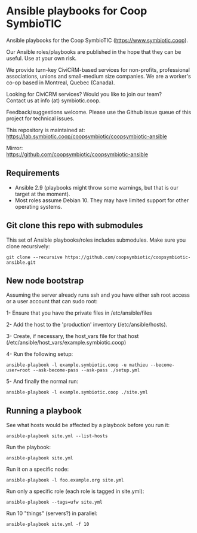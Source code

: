 Ansible playbooks for Coop SymbioTIC
====================================

Ansible playbooks for the Coop SymbioTIC (https://www.symbiotic.coop).

Our Ansible roles/playbooks are published in the hope that they can be useful.
Use at your own risk.

We provide turn-key CiviCRM-based services for non-profits, professional
associations, unions and small-medium size companies. We are a worker's
co-op based in Montreal, Quebec (Canada).

Looking for CiviCRM services? Would you like to join our team?  
Contact us at info (at) symbiotic.coop.

Feedback/suggestions welcome. Please use the Github issue queue of this project
for technical issues.

This repository is maintained at:  
https://lab.symbiotic.coop/coopsymbiotic/coopsymbiotic-ansible

Mirror:  
https://github.com/coopsymbiotic/coopsymbiotic-ansible

Requirements
------------

* Ansible 2.9 (playbooks might throw some warnings, but that is our target at the moment).
* Most roles assume Debian 10. They may have limited support for other operating systems.

Git clone this repo with submodules
-----------------------------------

This set of Ansible playbooks/roles includes submodules. Make sure you clone recursively:

```
git clone --recursive https://github.com/coopsymbiotic/coopsymbiotic-ansible.git
```

New node bootstrap
------------------

Assuming the server already runs ssh and you have either ssh root access or a
user account that can sudo root:

1- Ensure that you have the private files in /etc/ansible/files

2- Add the host to the 'production' inventory (/etc/ansible/hosts).

3- Create, if necessary, the host_vars file for that host (/etc/ansible/host_vars/example.symbiotic.coop)

4- Run the following setup:

```
ansible-playbook -l example.symbiotic.coop -u mathieu --become-user=root --ask-become-pass --ask-pass ./setup.yml
```

5- And finally the normal run:

```
ansible-playbook -l example.symbiotic.coop ./site.yml
```


Running a playbook
------------------

See what hosts would be affected by a playbook before you run it:

    ansible-playbook site.yml --list-hosts

Run the playbook:

    ansible-playbook site.yml

Run it on a specific node:

    ansible-playbook -l foo.example.org site.yml

Run only a specific role (each role is tagged in site.yml):

    ansible-playbook --tags=ufw site.yml

Run 10 "things" (servers?) in parallel:

    ansible-playbook site.yml -f 10
